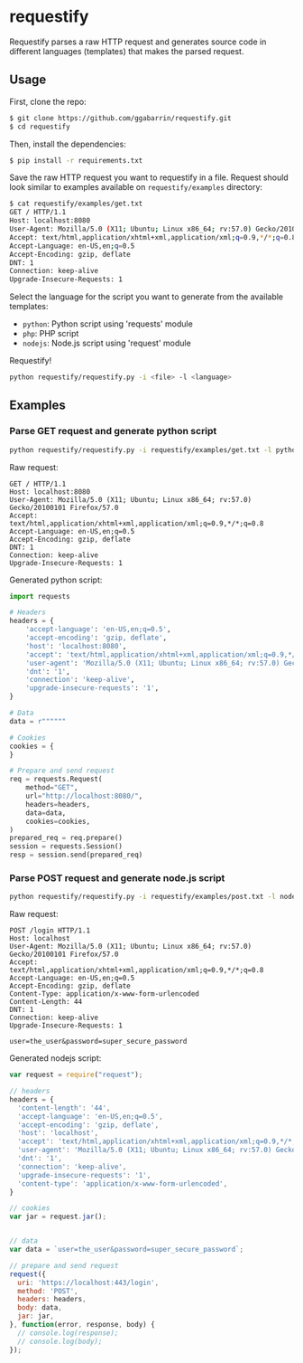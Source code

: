 # requestify

Requestify parses a raw HTTP request and generates source code in different languages (templates) that makes the parsed request.

## Usage

First, clone the repo:

```sh
$ git clone https://github.com/ggabarrin/requestify.git
$ cd requestify
```

Then, install the dependencies:

```sh
$ pip install -r requirements.txt
```

Save the raw HTTP request you want to requestify in a file. Request should look similar to examples available on `requestify/examples` directory:

```sh
$ cat requestify/examples/get.txt
GET / HTTP/1.1
Host: localhost:8080
User-Agent: Mozilla/5.0 (X11; Ubuntu; Linux x86_64; rv:57.0) Gecko/20100101 Firefox/57.0
Accept: text/html,application/xhtml+xml,application/xml;q=0.9,*/*;q=0.8
Accept-Language: en-US,en;q=0.5
Accept-Encoding: gzip, deflate
DNT: 1
Connection: keep-alive
Upgrade-Insecure-Requests: 1
```

Select the language for the script you want to generate from the available templates:

* `python`: Python script using 'requests' module
* `php`: PHP script
* `nodejs`: Node.js script using 'request' module

Requestify!

```sh
python requestify/requestify.py -i <file> -l <language>
```

## Examples

### Parse GET request and generate python script

```sh
python requestify/requestify.py -i requestify/examples/get.txt -l python-requests
```

Raw request:

```
GET / HTTP/1.1
Host: localhost:8080
User-Agent: Mozilla/5.0 (X11; Ubuntu; Linux x86_64; rv:57.0) Gecko/20100101 Firefox/57.0
Accept: text/html,application/xhtml+xml,application/xml;q=0.9,*/*;q=0.8
Accept-Language: en-US,en;q=0.5
Accept-Encoding: gzip, deflate
DNT: 1
Connection: keep-alive
Upgrade-Insecure-Requests: 1
```

Generated python script:

```py
import requests

# Headers
headers = {
    'accept-language': 'en-US,en;q=0.5',
    'accept-encoding': 'gzip, deflate',
    'host': 'localhost:8080',
    'accept': 'text/html,application/xhtml+xml,application/xml;q=0.9,*/*;q=0.8',
    'user-agent': 'Mozilla/5.0 (X11; Ubuntu; Linux x86_64; rv:57.0) Gecko/20100101 Firefox/57.0',
    'dnt': '1',
    'connection': 'keep-alive',
    'upgrade-insecure-requests': '1',
}

# Data
data = r""""""

# Cookies
cookies = {
}

# Prepare and send request
req = requests.Request(
    method="GET",
    url="http://localhost:8080/",
    headers=headers,
    data=data,
    cookies=cookies,
)
prepared_req = req.prepare()
session = requests.Session()
resp = session.send(prepared_req)
```

### Parse POST request and generate node.js script

```sh
python requestify/requestify.py -i requestify/examples/post.txt -l nodejs
```

Raw request:

```
POST /login HTTP/1.1
Host: localhost
User-Agent: Mozilla/5.0 (X11; Ubuntu; Linux x86_64; rv:57.0) Gecko/20100101 Firefox/57.0
Accept: text/html,application/xhtml+xml,application/xml;q=0.9,*/*;q=0.8
Accept-Language: en-US,en;q=0.5
Accept-Encoding: gzip, deflate
Content-Type: application/x-www-form-urlencoded
Content-Length: 44
DNT: 1
Connection: keep-alive
Upgrade-Insecure-Requests: 1

user=the_user&password=super_secure_password
```

Generated nodejs script:

```js
var request = require("request");

// headers
headers = {
  'content-length': '44',
  'accept-language': 'en-US,en;q=0.5',
  'accept-encoding': 'gzip, deflate',
  'host': 'localhost',
  'accept': 'text/html,application/xhtml+xml,application/xml;q=0.9,*/*;q=0.8',
  'user-agent': 'Mozilla/5.0 (X11; Ubuntu; Linux x86_64; rv:57.0) Gecko/20100101 Firefox/57.0',
  'dnt': '1',
  'connection': 'keep-alive',
  'upgrade-insecure-requests': '1',
  'content-type': 'application/x-www-form-urlencoded',
}

// cookies
var jar = request.jar();


// data
var data = `user=the_user&password=super_secure_password`;

// prepare and send request
request({
  uri: 'https://localhost:443/login',
  method: 'POST',
  headers: headers,
  body: data,
  jar: jar,
}, function(error, response, body) {
  // console.log(response);
  // console.log(body);
});
```

